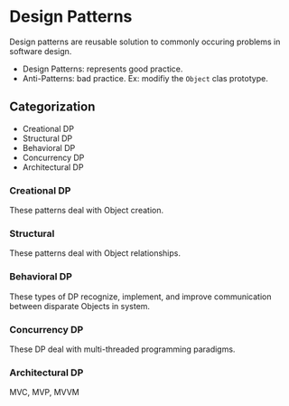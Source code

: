 
# Design Patterns

Design patterns are reusable solution to commonly occuring problems in software design.

- Design Patterns: represents good practice.
- Anti-Patterns: bad practice. Ex: modifiy the `Object` clas prototype.

## Categorization

- Creational DP
- Structural DP
- Behavioral DP
- Concurrency DP
- Architectural DP

### Creational DP

These patterns deal with Object creation.

### Structural 

These patterns deal with  Object relationships.

### Behavioral DP

These types of DP recognize, implement, and improve communication between disparate Objects in system.

### Concurrency DP

These DP deal with multi-threaded programming  paradigms.

### Architectural DP

MVC, MVP, MVVM